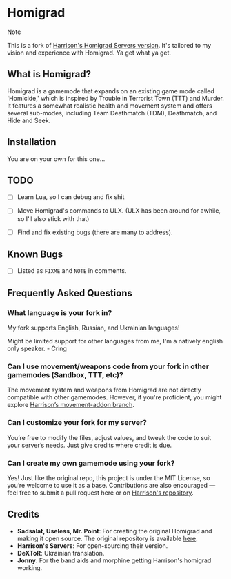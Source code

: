 # Homigrad

> [!NOTE]
> This is a fork of [Harrison's Homigrad Servers version](https://github.com/harrisoniam/homigrad).
> It's tailored to my vision and experience with Homigrad. Ya get what ya get.

## What is Homigrad?

Homigrad is a gamemode that expands on an existing game mode called 'Homicide,' which is inspired by Trouble in Terrorist Town (TTT) and Murder.
It features a somewhat realistic health and movement system and offers several sub-modes, including Team Deathmatch (TDM), Deathmatch, and Hide and Seek.

## Installation

You are on your own for this one...

## TODO

- [ ] Learn Lua, so I can debug and fix shit
- [ ] Move Homigrad's commands to ULX. (ULX has been around for awhile, so I'll also stick with that)
- [ ] Find and fix existing bugs (there are many to address).


## Known Bugs

- [ ] Listed as `FIXME` and `NOTE` in comments.




## Frequently Asked Questions

### What language is your fork in?

My fork supports English, Russian, and Ukrainian languages!

Might be limited support for other languages from me, I'm a natively english only speaker. - Cring


### Can I use movement/weapons code from your fork in other gamemodes (Sandbox, TTT, etc)?

The movement system and weapons from Homigrad are not directly compatible with other gamemodes. However, if you're proficient, you might explore [Harrison’s movement-addon branch](https://github.com/harrisoniam/homigrad/tree/movement-addon).


### Can I customize your fork for my server?

You’re free to modify the files, adjust values, and tweak the code to suit your server’s needs. Just give credits where credit is due.


### Can I create my own gamemode using your fork?

Yes! Just like the original repo, this project is under the MIT License, so you’re welcome to use it as a base. Contributions are also encouraged — feel free to submit a pull request here or on [Harrison's repository](https://github.com/harrisoniam/homigrad).


## Credits

- **Sadsalat, Useless, Mr. Point**: For creating the original Homigrad and making it open source. The original repository is available [here](https://github.com/sadsalat/Orignal-Homigrad).
- **Harrison's Servers**: For open-sourcing their version.
- **DeXToR**: Ukrainian translation.
- **Jonny**: For the band aids and morphine getting Harrison's homigrad working.
